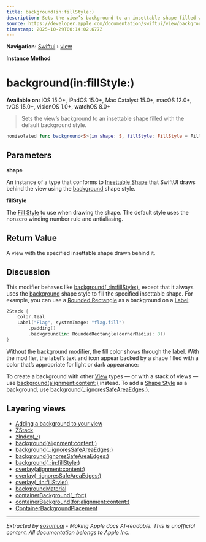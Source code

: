 ```yaml
---
title: background(in:fillStyle:)
description: Sets the view’s background to an insettable shape filled with the default background style.
source: https://developer.apple.com/documentation/swiftui/view/background(in:fillstyle:)
timestamp: 2025-10-29T00:14:02.677Z
---
```


**Navigation:** [Swiftui](/documentation/swiftui) › [view](/documentation/swiftui/view)

**Instance Method**

# background(in:fillStyle:)

**Available on:** iOS 15.0+, iPadOS 15.0+, Mac Catalyst 15.0+, macOS 12.0+, tvOS 15.0+, visionOS 1.0+, watchOS 8.0+

> Sets the view’s background to an insettable shape filled with the default background style.

```swift
nonisolated func background<S>(in shape: S, fillStyle: FillStyle = FillStyle()) -> some View where S : InsettableShape
```

## Parameters

**shape**

An instance of a type that conforms to [Insettable Shape](/documentation/swiftui/insettableshape) that SwiftUI draws behind the view using the [background](/documentation/swiftui/shapestyle/background) shape style.



**fillStyle**

The [Fill Style](/documentation/swiftui/fillstyle) to use when drawing the shape. The default style uses the nonzero winding number rule and antialiasing.



## Return Value

A view with the specified insettable shape drawn behind it.

## Discussion

This modifier behaves like [background(_:in:fillStyle:)](/documentation/swiftui/view/background(_:in:fillstyle:)), except that it always uses the [background](/documentation/swiftui/shapestyle/background) shape style to fill the specified insettable shape. For example, you can use a [Rounded Rectangle](/documentation/swiftui/roundedrectangle) as a background on a [Label](/documentation/swiftui/label):

```swift
ZStack {
    Color.teal
    Label("Flag", systemImage: "flag.fill")
        .padding()
        .background(in: RoundedRectangle(cornerRadius: 8))
}
```

Without the background modifier, the fill color shows through the label. With the modifier, the label’s text and icon appear backed by a shape filled with a color that’s appropriate for light or dark appearance:



To create a background with other [View](/documentation/swiftui/view) types — or with a stack of views — use [background(alignment:content:)](/documentation/swiftui/view/background(alignment:content:)) instead. To add a [Shape Style](/documentation/swiftui/shapestyle) as a background, use [background(_:ignoresSafeAreaEdges:)](/documentation/swiftui/view/background(_:ignoressafeareaedges:)).

## Layering views

- [Adding a background to your view](/documentation/swiftui/adding-a-background-to-your-view)
- [ZStack](/documentation/swiftui/zstack)
- [zIndex(_:)](/documentation/swiftui/view/zindex(_:))
- [background(alignment:content:)](/documentation/swiftui/view/background(alignment:content:))
- [background(_:ignoresSafeAreaEdges:)](/documentation/swiftui/view/background(_:ignoressafeareaedges:))
- [background(ignoresSafeAreaEdges:)](/documentation/swiftui/view/background(ignoressafeareaedges:))
- [background(_:in:fillStyle:)](/documentation/swiftui/view/background(_:in:fillstyle:))
- [overlay(alignment:content:)](/documentation/swiftui/view/overlay(alignment:content:))
- [overlay(_:ignoresSafeAreaEdges:)](/documentation/swiftui/view/overlay(_:ignoressafeareaedges:))
- [overlay(_:in:fillStyle:)](/documentation/swiftui/view/overlay(_:in:fillstyle:))
- [backgroundMaterial](/documentation/swiftui/environmentvalues/backgroundmaterial)
- [containerBackground(_:for:)](/documentation/swiftui/view/containerbackground(_:for:))
- [containerBackground(for:alignment:content:)](/documentation/swiftui/view/containerbackground(for:alignment:content:))
- [ContainerBackgroundPlacement](/documentation/swiftui/containerbackgroundplacement)

---

*Extracted by [sosumi.ai](https://sosumi.ai) - Making Apple docs AI-readable.*
*This is unofficial content. All documentation belongs to Apple Inc.*
